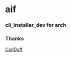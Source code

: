 aif
===

### cli_installer_dev for arch


### Thanks
[CarlDuff](https://sourceforge.net/u/carlduff/profile/)
